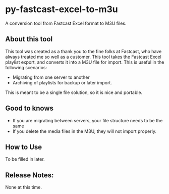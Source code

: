# py-fastcast-excel-to-m3u
A conversion tool from Fastcast Excel format to M3U files.

## About this tool
This tool was created as a thank you to the fine folks at Fastcast, who have always treated me so well as a customer.  This tool takes the Fastcast Excel playlist export, and converts it into a M3U file for import.  This is useful in the following scenarios:
- Migrating from one server to another
- Archiving of playlists for backup or later import.

This is meant to be a single file solution, so it is nice and portable.

## Good to knows
- If you are migrating between servers, your file structure needs to be the same
- If you delete the media files in the M3U, they will not import properly.

## How to Use
To be filled in later.

## Release Notes:
None at this time.